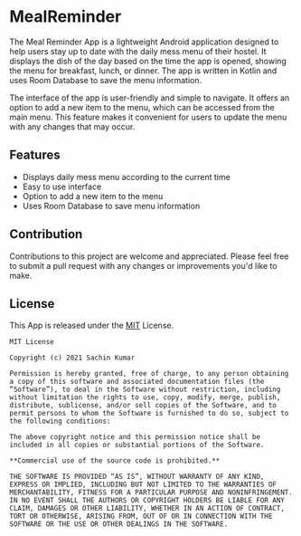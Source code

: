 # MealReminder

The Meal Reminder App is a lightweight Android application designed to help users stay up to date with the daily mess menu of their hostel. It displays the dish of the day based on the time the app is opened, showing the menu for breakfast, lunch, or dinner. The app is written in Kotlin and uses Room Database to save the menu information.

The interface of the app is user-friendly and simple to navigate. It offers an option to add a new item to the menu, which can be accessed from the main menu. This feature makes it convenient for users to update the menu with any changes that may occur.


## Features

- Displays daily mess menu according to the current time
- Easy to use interface
- Option to add a new item to the menu
- Uses Room Database to save menu information


## Contribution

Contributions to this project are welcome and appreciated. Please feel free to submit a pull request with any changes or improvements you'd like to make.


## License

This App is released under the [MIT](LICENSE) License.

```
MIT License

Copyright (c) 2021 Sachin Kumar

Permission is hereby granted, free of charge, to any person obtaining a copy of this software and associated documentation files (the “Software”), to deal in the Software without restriction, including without limitation the rights to use, copy, modify, merge, publish, distribute, sublicense, and/or sell copies of the Software, and to permit persons to whom the Software is furnished to do so, subject to the following conditions:

The above copyright notice and this permission notice shall be included in all copies or substantial portions of the Software.

**Commercial use of the source code is prohibited.**

THE SOFTWARE IS PROVIDED “AS IS”, WITHOUT WARRANTY OF ANY KIND, EXPRESS OR IMPLIED, INCLUDING BUT NOT LIMITED TO THE WARRANTIES OF MERCHANTABILITY, FITNESS FOR A PARTICULAR PURPOSE AND NONINFRINGEMENT. IN NO EVENT SHALL THE AUTHORS OR COPYRIGHT HOLDERS BE LIABLE FOR ANY CLAIM, DAMAGES OR OTHER LIABILITY, WHETHER IN AN ACTION OF CONTRACT, TORT OR OTHERWISE, ARISING FROM, OUT OF OR IN CONNECTION WITH THE SOFTWARE OR THE USE OR OTHER DEALINGS IN THE SOFTWARE.
```
